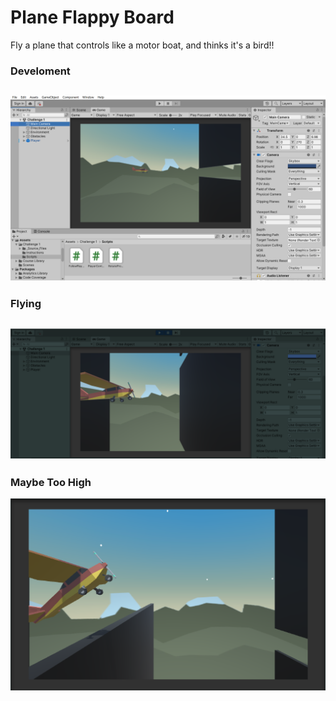 # Plane Flappy Board
 
Fly a plane that controls like a motor boat, and thinks it's a bird!!

### Develoment
![Dev](Screenshots/Screenshot_1.png)
---------------
### Flying
![Flying](Screenshots/Screenshot_2.png)
---------------
### Maybe Too High
![MaybeTooHigh](Screenshots/Screenshot_3.png)
